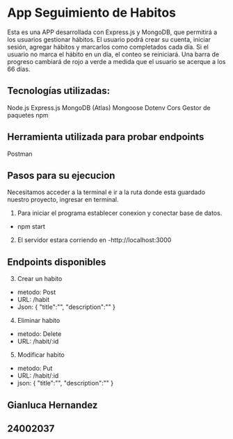 # App Seguimiento de Habitos

Esta es una APP desarrollada con Express.js y MongoDB, que permitirá a los usuarios gestionar hábitos.
El usuario podrá crear su cuenta, iniciar sesión, agregar hábitos y marcarlos como
completados cada día. Si el usuario no marca el hábito en un día, el conteo se reiniciará.
Una barra de progreso cambiará de rojo a verde a medida que el usuario se acerque a
los 66 días.

## Tecnologías utilizadas:
Node.js
Express.js
MongoDB (Atlas)
Mongoose
Dotenv
Cors
Gestor de paquetes npm

## Herramienta utilizada para probar endpoints

Postman

## Pasos para su ejecucion
Necesitamos acceder a la terminal e ir a la ruta donde esta guardado nuestro proyecto, ingresar en terminal.

1. Para iniciar el programa establecer conexion y conectar base de datos.
- npm start 
2. El servidor estara corriendo en
-http://localhost:3000

## Endpoints disponibles
3. Crear un habito
- metodo: Post
- URL: /habit
- Json: {
    "title":"",
    "description":""
}

4. Eliminar habito
- metodo: Delete
- URL: /habit/:id

5. Modificar habito
- metodo: Put
- URL: /habit/:id
- json: {
    "title":"",
    "description":""
}

## Gianluca Hernandez
## 24002037
